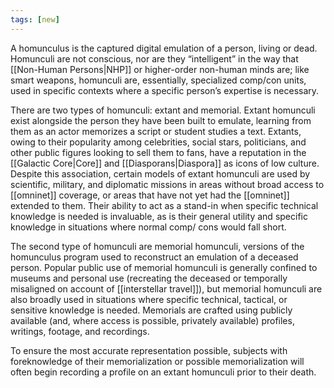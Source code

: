 ```yaml
---
tags: [new]
---
```


A homunculus is the captured digital emulation of a person, living or dead. Homunculi are not conscious, nor are they “intelligent” in the way that [[Non-Human Persons|NHP]] or higher-order non-human minds are; like smart weapons, homunculi are, essentially, specialized comp/con units, used in specific contexts where a specific person’s expertise is necessary.

There are two types of homunculi: extant and memorial. Extant homunculi exist alongside the person they have been built to emulate, learning from them as an actor memorizes a script or student studies a text. Extants, owing to their popularity among celebrities, social stars, politicians, and other public figures looking to sell them to fans, have a reputation in the [[Galactic Core|Core]] and [[Diasporans|Diaspora]] as icons of low culture. Despite this association, certain models of extant homunculi are used by scientific, military, and diplomatic missions in areas without broad access to [[omninet]] coverage, or areas that have not yet had the [[omninet]] extended to them. Their ability to act as a stand-in when specific technical knowledge is needed is invaluable, as is their general utility and specific knowledge in situations where normal comp/ cons would fall short.

The second type of homunculi are memorial homunculi, versions of the homunculus program used to reconstruct an emulation of a deceased person. Popular public use of memorial homunculi is generally confined to museums and personal use (recreating the deceased or temporally misaligned on account of [[interstellar travel]]), but memorial homunculi are also broadly used in situations where specific technical, tactical, or sensitive knowledge is needed. Memorials are crafted using publicly available (and, where access is possible, privately available) profiles, writings, footage, and recordings.

To ensure the most accurate representation possible, subjects with foreknowledge of their memorialization or possible memorialization will often begin recording a profile on an extant homunculi prior to their death.